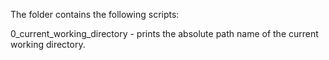 The folder contains the following scripts:

0_current_working_directory - prints the absolute path name of the current working directory.


